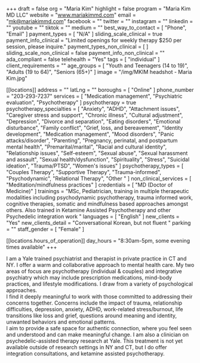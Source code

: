 +++
draft = false
org = "Maria Kim"
highlight = false
program = "Maria Kim MD LLC"
website = "www.mariakimmd.com"
email = "mk@mariakimmd.com"
facebook = ""
twitter = ""
instagram = ""
linkedin = ""
youtube = ""
tiktok = ""
medium = ""
best_way_to_contact = [ "Phone", "Email" ]
payment_types = [ "N/A" ]
sliding_scale_clinical = true
payment_info_clinical = "Limited openings for weekly therapy $250 per session, please inquire."
payment_types_non_clinical = [ ]
sliding_scale_non_clinical = false
payment_info_non_clinical = ""
ada_compliant = false
telehealth = "Yes"
tags = [ "individual" ]
client_requirements = ""
age_groups = [
  "Youth and Teenagers (14 to 19)",
  "Adults (19 to 64)",
  "Seniors (65+)"
]
image = "/img/MKIM headshot - Maria Kim.jpg"

[[locations]]
address = ""
latLng = ""
boroughs = [ "Online" ]
phone_number = "203-293-7237"
services = [
  "Medication management",
  "Psychiatric evaluation",
  "Psychotherapy"
]
psychotherapy = true
psychotherapy_specialties = [
  "Anxiety",
  "ADHD",
  "Attachment issues",
  "Caregiver stress and support",
  "Chronic illness",
  "Cultural adjustment",
  "Depression",
  "Divorce and separation",
  "Eating disorders",
  "Emotional disturbance",
  "Family conflict",
  "Grief, loss, and bereavement",
  "Identity development",
  "Medication management",
  "Mood disorders",
  "Panic attacks/disorder",
  "Parenting",
  "Pregnancy, perinatal, and postpartum mental health",
  "Premarital/marital",
  "Racial and cultural identity",
  "Relationship issues",
  "Self-esteem",
  "Sexual abuse",
  "Sexual harassment and assault",
  "Sexual health/dysfunction",
  "Spirituality",
  "Stress",
  "Suicidal ideation",
  "Trauma/PTSD",
  "Women's issues"
]
psychotherapy_types = [
  "Couples Therapy",
  "Supportive Therapy",
  "Trauma-informed",
  "Psychodynamic",
  "Relational Therapy",
  "Other "
]
non_clinical_services = [ "Meditation/mindfulness practices" ]
credentials = [ "MD (Doctor of Medicine)" ]
trainings = "MSc, Pediatrician, training in multiple therapeutic modalities including psychodynamic psychotherapy, trauma informed work, cognitive therapies, somatic and mindfulness based approaches amongst others. Also trained in Ketamine Assisted Psychotherapy and other Psychedelic integration work  "
languages = [ "English" ]
new_clients = "Yes"
new_clients_detail = "Conversational Korean, but not fluent "
parking = ""
staff_gender = [ "Female" ]

  [[locations.hours_of_operation]]
  day_hours = "8:30am-5pm, some evening times available"
+++


I am a Yale trained psychiatrist and therapist in private practice in CT and NY. I offer a warm and collaborative approach to mental health care. My two areas of focus are psychotherapy (individual & couples) and integrative psychiatry which may include prescription medications, mind-body practices, and lifestyle modifications. I draw from a variety of psychological approaches. <br>
I find it deeply meaningful to work with those committed to addressing their concerns together. Concerns include the impact of trauma, relationship difficulties, depression, anxiety, ADHD, work-related stress/burnout, life transitions like loss and grief, questions around meaning and identity, unwanted behaviors and emotional patterns. <br>
I aim to provide a safe space for authentic connection, where you feel seen and understood and can make meaningful change. I am also a clinician on psychedelic-assisted therapy research at Yale. This treatment is not yet available outside of research settings in NY and CT, but I do offer integration consultations, and ketamine assisted psychotherapy. <br>
